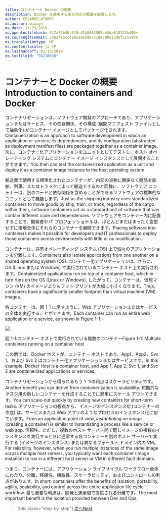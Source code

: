 ```yaml
---
title: コンテナーと Docker の概要
description: Docker を使用する主な利点の概要を取得します。
author: CESARDELATORRE
ms.author: wiwagn
ms.date: 11/23/2018
ms.openlocfilehash: 547a76b46a319cd1b8403505ce3da618123b490e
ms.sourcegitcommit: 30e2fe5cc4165aa6dde7218ec80a13def3255e98
ms.translationtype: MT
ms.contentlocale: ja-JP
ms.lasthandoff: 02/13/2019
ms.locfileid: "56218698"
---
```

# <a name="introduction-to-containers-and-docker"></a><span data-ttu-id="2e659-103">コンテナーと Docker の概要</span><span class="sxs-lookup"><span data-stu-id="2e659-103">Introduction to containers and Docker</span></span>

<span data-ttu-id="2e659-104">コンテナリゼーションは、ソフトウェア開発のアプローチであり、アプリケーションまたはサービス、その依存関係、その構成 (展開マニフェスト ファイルとして抽象化) がコンテナー イメージとしてパッケージ化されます。</span><span class="sxs-lookup"><span data-stu-id="2e659-104">Containerization is an approach to software development in which an application or service, its dependencies, and its configuration (abstracted as deployment manifest files) are packaged together as a container image.</span></span> <span data-ttu-id="2e659-105">次に、コンテナー化アプリケーションをユニットとしてテストし、ホスト オペレーティング システムにコンテナー イメージ インスタンスとして展開することができます。</span><span class="sxs-lookup"><span data-stu-id="2e659-105">You then can test the containerized application as a unit and deploy it as a container image instance to the host operating system.</span></span>

<span data-ttu-id="2e659-106">輸送業で使用する標準化されたコンテナーが、内部の貨物に関係なく商品を船舶、列車、またはトラックによって輸送できるのと同様に、ソフトウェア コンテナーは、別のコードと依存関係を含めることができるソフトウェアの標準的なユニットとして機能します。</span><span class="sxs-lookup"><span data-stu-id="2e659-106">Just as the shipping industry uses standardized containers to move goods by ship, train, or truck, regardless of the cargo within them, software containers act as a standard unit of software that can contain different code and dependencies.</span></span> <span data-ttu-id="2e659-107">ソフトウェアをコンテナー内に配置することで、開発者や IT プロフェッショナルは、ほとんどまたはまったく変更せずに環境全体にそれらのコンテナーを展開できます。</span><span class="sxs-lookup"><span data-stu-id="2e659-107">Placing software into containers makes it possible for developers and IT professionals to deploy those containers across environments with little or no modification.</span></span>

<span data-ttu-id="2e659-108">コンテナーは、共有オペレーティング システム (OS) 上で個々のアプリケーションも分離します。</span><span class="sxs-lookup"><span data-stu-id="2e659-108">Containers also isolate applications from one another on a shared operating system (OS).</span></span> <span data-ttu-id="2e659-109">コンテナー化アプリケーションは、さらに、OS (Linux または Windows) で実行されているコンテナー ホスト上で実行されます。</span><span class="sxs-lookup"><span data-stu-id="2e659-109">Containerized applications run on top of a container host, which in turn runs on the OS (Linux or Windows).</span></span> <span data-ttu-id="2e659-110">したがって、コンテナーは、仮想マシン (VM) のイメージよりもフット プリントが大幅に小さくなります。</span><span class="sxs-lookup"><span data-stu-id="2e659-110">Thus, containers have a significantly smaller footprint than virtual machine (VM) images.</span></span>

<span data-ttu-id="2e659-111">各コンテナーは、図 1-1 に示すように、Web アプリケーションまたはサービスの全体を実行することができます。</span><span class="sxs-lookup"><span data-stu-id="2e659-111">Each container can run an entire web application or a service, as shown in Figure 1-1.</span></span>

![](./media/image1.png)

<span data-ttu-id="2e659-112">図 1-1:コンテナー ホストで実行されている複数のコンテナー</span><span class="sxs-lookup"><span data-stu-id="2e659-112">Figure 1-1: Multiple containers running on a container host</span></span>

<span data-ttu-id="2e659-113">この例では、Docker ホストが、コンテナー ホストであり、App1、App2、Svc 1、および Svc 2 はコンテナー化アプリケーションまたはサービスです。</span><span class="sxs-lookup"><span data-stu-id="2e659-113">In this example, Docker Host is a container host, and App 1, App 2, Svc 1, and Svc 2 are containerized applications or services.</span></span>

<span data-ttu-id="2e659-114">コンテナリゼーションから得られるもう 1 つの利点はスケーラビリティです。</span><span class="sxs-lookup"><span data-stu-id="2e659-114">Another benefit you can derive from containerization is scalability.</span></span> <span data-ttu-id="2e659-115">短期的なタスク用の新しいコンテナーを作成することでに簡単にスケール アウトできます。</span><span class="sxs-lookup"><span data-stu-id="2e659-115">You can scale-out quickly by creating new containers for short-term tasks.</span></span> <span data-ttu-id="2e659-116">アプリケーションの観点から、*イメージのインスタンス化* (コンテナーの作成) は、サービスまたは Web アプリのようなプロセスのインスタンス化に似ています。</span><span class="sxs-lookup"><span data-stu-id="2e659-116">From an application point of view, *instantiating an image* (creating a container) is similar to instantiating a process like a service or web app.</span></span> <span data-ttu-id="2e659-117">信頼性、ただし、複数のホスト サーバー間で同じイメージの複数のインスタンスを実行するときに通常する各コンテナーを別のホスト サーバーで実行する (イメージのインスタンス) または異なるフォールト ドメイン内の VM。</span><span class="sxs-lookup"><span data-stu-id="2e659-117">For reliability, however, when you run multiple instances of the same image across multiple host servers, you typically want each container (image instance) to run in a different host server or VM in different fault domains.</span></span>

<span data-ttu-id="2e659-118">つまり、コンテナーには、アプリケーション ライフサイクル ワークフロー全体にわたり、分離、移植性、機敏性、スケーラビリティ、およびコントロールの利点があります。</span><span class="sxs-lookup"><span data-stu-id="2e659-118">In short, containers offer the benefits of isolation, portability, agility, scalability, and control across the entire application life cycle workflow.</span></span> <span data-ttu-id="2e659-119">最も重要な利点は、開発と運用間で提供される分離です。</span><span class="sxs-lookup"><span data-stu-id="2e659-119">The most important benefit is the isolation provided between Dev and Ops.</span></span>

>[!div class="step-by-step"]
>[<span data-ttu-id="2e659-120">次へ</span><span class="sxs-lookup"><span data-stu-id="2e659-120">Next</span></span>](what-is-docker.md)
